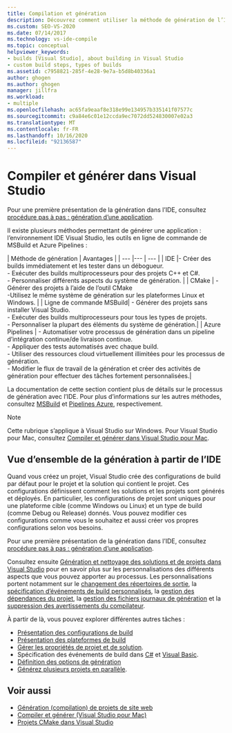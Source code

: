 ```yaml
---
title: Compilation et génération
description: Découvrez comment utiliser la méthode de génération de l’IDE Visual Studio, la méthode de génération des outils en ligne de commande MSBuild, ou Azure Pipelines méthode de génération pour générer une application.
ms.custom: SEO-VS-2020
ms.date: 07/14/2017
ms.technology: vs-ide-compile
ms.topic: conceptual
helpviewer_keywords:
- builds [Visual Studio], about building in Visual Studio
- custom build steps, types of builds
ms.assetid: c7958821-285f-4e28-9e7a-b5d8b40336a1
author: ghogen
ms.author: ghogen
manager: jillfra
ms.workload:
- multiple
ms.openlocfilehash: ac65fa9eaaf8e318e99e134957b335141f07577c
ms.sourcegitcommit: c9a84e6c01e12ccda9ec7072dd524830007e02a3
ms.translationtype: MT
ms.contentlocale: fr-FR
ms.lasthandoff: 10/16/2020
ms.locfileid: "92136587"
---
```

# <a name="compile-and-build-in-visual-studio"></a>Compiler et générer dans Visual Studio

Pour une première présentation de la génération dans l’IDE, consultez [procédure pas à pas : génération d’une application](walkthrough-building-an-application.md).

Il existe plusieurs méthodes permettant de générer une application : l’environnement IDE Visual Studio, les outils en ligne de commande de MSBuild et Azure Pipelines :

| Méthode de génération | Avantages |
| --- |--- | --- |
| IDE |- Créer des builds immédiatement et les tester dans un débogueur.<br />- Exécuter des builds multiprocesseurs pour des projets C++ et C#.<br />- Personnaliser différents aspects du système de génération. |
| CMake | -Générer des projets à l’aide de l’outil CMake<br />-Utilisez le même système de génération sur les plateformes Linux et Windows. |
| Ligne de commande MSBuild| - Générer des projets sans installer Visual Studio.<br />- Exécuter des builds multiprocesseurs pour tous les types de projets.<br />- Personnaliser la plupart des éléments du système de génération.|
| Azure Pipelines | - Automatiser votre processus de génération dans un pipeline d’intégration continue/de livraison continue.<br />- Appliquer des tests automatisés avec chaque build.<br />- Utiliser des ressources cloud virtuellement illimitées pour les processus de génération.<br />- Modifier le flux de travail de la génération et créer des activités de génération pour effectuer des tâches fortement personnalisées.|

La documentation de cette section contient plus de détails sur le processus de génération avec l’IDE. Pour plus d’informations sur les autres méthodes, consultez [MSBuild](../msbuild/msbuild.md) et [Pipelines Azure](/azure/devops/pipelines/index?view=vsts&preserve-view=true), respectivement.

> [!NOTE]
> Cette rubrique s’applique à Visual Studio sur Windows. Pour Visual Studio pour Mac, consultez [Compiler et générer dans Visual Studio pour Mac](/visualstudio/mac/compiling-and-building).

## <a name="overview-of-building-from-the-ide"></a>Vue d’ensemble de la génération à partir de l’IDE

Quand vous créez un projet, Visual Studio crée des configurations de build par défaut pour le projet et la solution qui contient le projet.  Ces configurations définissent comment les solutions et les projets sont générés et déployés. En particulier, les configurations de projet sont uniques pour une plateforme cible (comme Windows ou Linux) et un type de build (comme Debug ou Release) donnés. Vous pouvez modifier ces configurations comme vous le souhaitez et aussi créer vos propres configurations selon vos besoins.

Pour une première présentation de la génération dans l’IDE, consultez [procédure pas à pas : génération d’une application](walkthrough-building-an-application.md).

Consultez ensuite [Génération et nettoyage des solutions et de projets dans Visual Studio](building-and-cleaning-projects-and-solutions-in-visual-studio.md) pour en savoir plus sur les personnalisations des différents aspects que vous pouvez apporter au processus. Les personnalisations portent notamment sur le [changement des répertoires de sortie](how-to-change-the-build-output-directory.md), la [spécification d’événements de build personnalisés](specifying-custom-build-events-in-visual-studio.md), la [gestion des dépendances du projet](how-to-create-and-remove-project-dependencies.md), la [gestion des fichiers journaux de génération](how-to-view-save-and-configure-build-log-files.md) et la [suppression des avertissements du compilateur](how-to-suppress-compiler-warnings.md).

À partir de là, vous pouvez explorer différentes autres tâches :
- [Présentation des configurations de build](understanding-build-configurations.md)
- [Présentation des plateformes de build](understanding-build-platforms.md)
- [Gérer les propriétés de projet et de solution](managing-project-and-solution-properties.md).
- Spécification des événements de build dans [C#](how-to-specify-build-events-csharp.md) et [Visual Basic](how-to-specify-build-events-visual-basic.md).
- [Définition des options de génération](reference/options-dialog-box-projects-and-solutions-build-and-run.md)
- [Générez plusieurs projets en parallèle](../msbuild/building-multiple-projects-in-parallel-with-msbuild.md).

## <a name="see-also"></a>Voir aussi

- [Génération (compilation) de projets de site web](/previous-versions/hwxa5aha(v=vs.140))
- [Compiler et générer (Visual Studio pour Mac)](/visualstudio/mac/compiling-and-building)
- [Projets CMake dans Visual Studio](/cpp/build/cmake-projects-in-visual-studio)